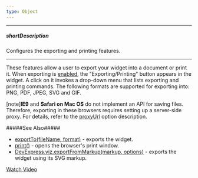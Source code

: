 ```yaml
---
type: Object
---
```

---
##### shortDescription
Configures the exporting and printing features.

---
These features allow a user to export your widget into a document or print it. When exporting is [enabled](/api-reference/20%20Data%20Visualization%20Widgets/BaseWidget/1%20Configuration/export/enabled.md '{basewidgetpath}/Configuration/export#enabled'), the "Exporting/Printing" button appears in the widget. A click on it invokes a drop-down menu that lists exporting and printing commands. The following formats are supported for exporting into: PNG, PDF, JPEG, SVG and GIF.

[note]**IE9** and **Safari on Mac OS** do not implement an API for saving files. Therefore, exporting in these browsers requires setting up a server-side proxy. For details, refer to the [proxyUrl](/api-reference/20%20Data%20Visualization%20Widgets/BaseWidget/1%20Configuration/export/proxyUrl.md '{basewidgetpath}/Configuration/export#proxyUrl') option description.

#####See Also#####
- [exportTo(fileName, format)](/api-reference/20%20Data%20Visualization%20Widgets/BaseWidget/3%20Methods/exportTo(fileName_format).md '{basewidgetpath}/Methods/#exportTofileName_format') - exports the widget.
- [print()](/api-reference/20%20Data%20Visualization%20Widgets/BaseWidget/3%20Methods/print().md '{basewidgetpath}/Methods/#print') - opens the browser's print window.
- [DevExpress.viz.exportFromMarkup(markup, options)](/api-reference/50%20Common/utils/viz/3%20Methods/exportFromMarkup(markup_options).md '/Documentation/ApiReference/Common/utils/viz/Methods/#exportFromMarkupmarkup_options') - exports the widget using its SVG markup.

<a href="https://www.youtube.com/watch?v=SVa8yrdjfno&index=1&list=PL8h4jt35t1wjGvgflbHEH_e3b23AA30-z" class="button orange small fix-width-155" style="margin-right: 20px;" target="_blank">Watch Video</a>